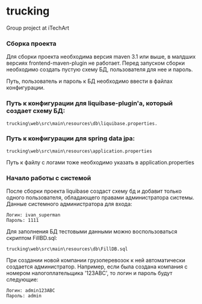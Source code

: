 # trucking
Group project at iTechArt

### Сборка проекта
Для сборки проекта необходима версия maven 3.1 или выше, в малдших версиях frontend-maven-plugin не работает. 
Перед запуском сборки необходимо создать пустую схему БД, пользователя для нее и пароль.

Путь, пользователь и пароль к БД необходимо ввести в файлах конфигурации.

### Путь к конфигурации для liquibase-plugin'a, который создает схему БД:
```
trucking\web\src\main\resources\db\liquibase.properties.
```
### Путь к конфигурации для spring data jpa:
```
trucking\web\src\main\resources\application.properties
```
Путь к файлу с логами тоже необходимо указать в application.properties
### Начало работы с системой
После сборки проекта liquibase создаст схему бд и добавит только одного пользователя, обладающего правами администратора системы. 
Данные системного администратора для входа:
```
Логин: ivan_superman 
Пароль: 1111
```
Для заполнения БД тестовыми данными можно воспользоваться скриптом FillBD.sql:
```
trucking\web\src\main\resources\db\FillDB.sql
```
При создании новой компании грузоперевозок к ней автоматически создается администратор.
Например, если была создана компания с номером налогоплательщика '123ABC', то логин и пароль будут следующие:
```
Логин: admin123ABC
Пароль: admin
```
